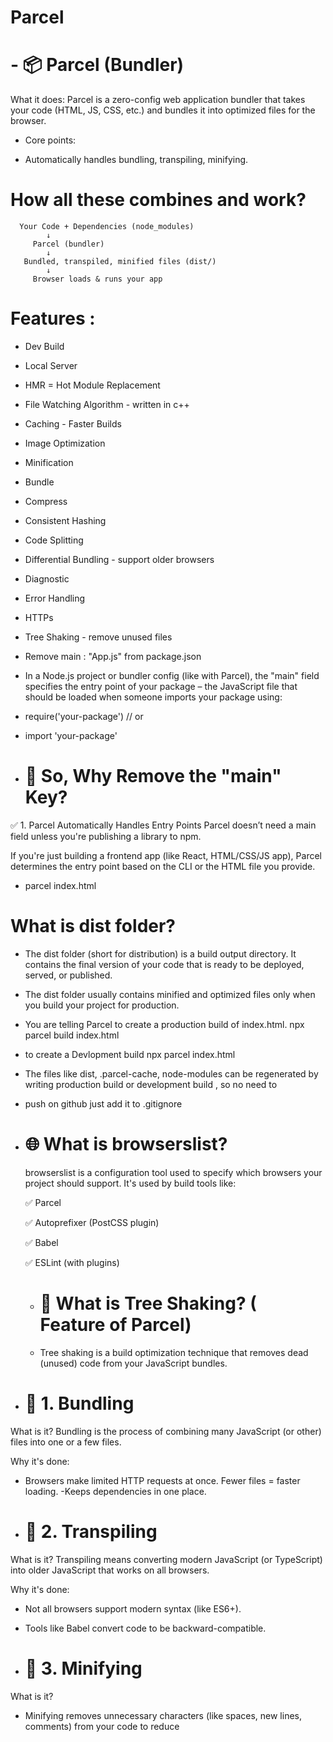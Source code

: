 # Parcel

# - 📦 Parcel (Bundler)
What it does:
Parcel is a zero-config web application bundler that takes your code (HTML, JS, CSS, etc.) and bundles it into optimized files for the browser.

- Core points:

- Automatically handles bundling, transpiling, minifying.


 
 # How all these combines and work?
 
      Your Code + Dependencies (node_modules)
            ↓
         Parcel (bundler)
            ↓
       Bundled, transpiled, minified files (dist/)
            ↓
         Browser loads & runs your app
 

# Features :

- Dev Build
- Local Server
- HMR = Hot Module Replacement
- File Watching Algorithm - written in c++
- Caching - Faster Builds
- Image Optimization
- Minification
- Bundle
- Compress
- Consistent Hashing
- Code Splitting
- Differential Bundling - support older browsers
- Diagnostic
- Error Handling
- HTTPs
- Tree Shaking - remove unused files


- Remove main : "App.js" from package.json

- In a Node.js project or bundler config (like with Parcel), the "main" field specifies the entry point of your package – the JavaScript file that should be loaded when someone imports your package using:

- require('your-package')  // or
- import 'your-package'


- # 🤔 So, Why Remove the "main" Key?
✅ 1. Parcel Automatically Handles Entry Points
Parcel doesn’t need a main field unless you're publishing a library to npm.

If you're just building a frontend app (like React, HTML/CSS/JS app), Parcel determines the entry point based on the CLI or the HTML file you provide.

- parcel index.html




# What is dist folder?

- The dist folder (short for distribution) is a build output directory. It contains the final version of your code that is ready to be deployed, served, or published.

- The dist folder usually contains minified and optimized files only when you build your project for production.
- You are telling Parcel to create a production build of index.html.
   npx parcel build index.html

- to create a Devlopment build
   npx parcel index.html


- The files like dist, .parcel-cache, node-modules can be regenerated by writing production build or development build , so no need to 
- push on github just add it to .gitignore


- # 🌐 What is browserslist?
   browserslist is a configuration tool used to specify which browsers your project should support.
   It's used by build tools like:

   ✅ Parcel

   ✅ Autoprefixer (PostCSS plugin)

   ✅ Babel

   ✅ ESLint (with plugins)



  - # 🌲 What is Tree Shaking? ( Feature of Parcel)
  -    Tree shaking is a build optimization technique that removes dead (unused) code from your JavaScript bundles.


- # 🧩 1. Bundling
What is it?
Bundling is the process of combining many JavaScript (or other) files into one or a few files.

Why it's done:

- Browsers make limited HTTP requests at once. Fewer files = faster loading.
-Keeps dependencies in one place.


- # 🔁 2. Transpiling
What is it?
Transpiling means converting modern JavaScript (or TypeScript) into older JavaScript that works on all browsers.

Why it's done:

- Not all browsers support modern syntax (like ES6+).
- Tools like Babel convert code to be backward-compatible.


- # 🔬 3. Minifying 
What is it?
- Minifying removes unnecessary characters (like spaces, new lines, comments) from your code to reduce

